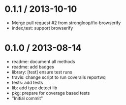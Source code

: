 
0.1.1 / 2013-10-10
==================

 * Merge pull request #2 from strongloop/fix-browserify
 * index,test: support browserify

0.1.0 / 2013-08-14
==================

 * readme: document all methods
 * readme: add badges
 * library: [test] ensure test runs
 * travis: change script to run coveralls reportwq
 * tests: add tests
 * lib: add type detect lib
 * pkg: prepare for coverage based tests
 * "Initial commit"
